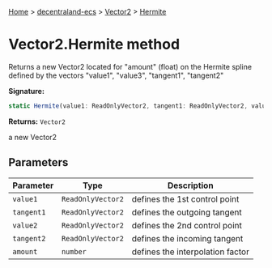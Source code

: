 [Home](./index) &gt; [decentraland-ecs](./decentraland-ecs.md) &gt; [Vector2](./decentraland-ecs.vector2.md) &gt; [Hermite](./decentraland-ecs.vector2.hermite.md)

# Vector2.Hermite method

Returns a new Vector2 located for "amount" (float) on the Hermite spline defined by the vectors "value1", "value3", "tangent1", "tangent2"

**Signature:**
```javascript
static Hermite(value1: ReadOnlyVector2, tangent1: ReadOnlyVector2, value2: ReadOnlyVector2, tangent2: ReadOnlyVector2, amount: number): Vector2;
```
**Returns:** `Vector2`

a new Vector2

## Parameters

|  Parameter | Type | Description |
|  --- | --- | --- |
|  `value1` | `ReadOnlyVector2` | defines the 1st control point |
|  `tangent1` | `ReadOnlyVector2` | defines the outgoing tangent |
|  `value2` | `ReadOnlyVector2` | defines the 2nd control point |
|  `tangent2` | `ReadOnlyVector2` | defines the incoming tangent |
|  `amount` | `number` | defines the interpolation factor |

